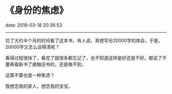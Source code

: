 # 《身份的焦虑》
date: 2018-03-18 20:36:53

---

花了大约半个月的时间看了这本书，有人说，真想写份20000字的体会，于是，20000字又怎么谈得清呢？

看得过程很快了，看完了就很多都忘记了，也不知道这样是好还是不好。都说了不要再看新书了接触旧书的，还是做不到。

这算不算也是一种焦虑？

我想念我的家人，想念我的宝宝。

